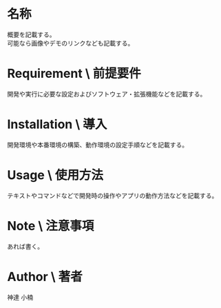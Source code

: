 # 名称

概要を記載する。  
可能なら画像やデモのリンクなども記載する。

# Requirement \ 前提要件

開発や実行に必要な設定およびソフトウェア・拡張機能などを記載する。

# Installation \ 導入

開発環境や本番環境の構築、動作環境の設定手順などを記載する。

# Usage \ 使用方法

テキストやコマンドなどで開発時の操作やアプリの動作方法などを記載する。

# Note \ 注意事項

あれば書く。

# Author \ 著者

神達 小楠
